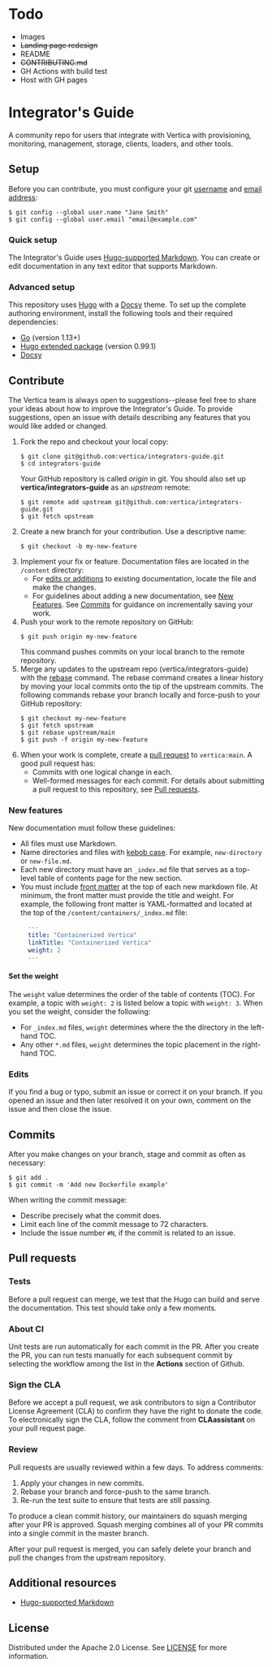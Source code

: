 # Todo
- Images
- ~~Landing page redesign~~
- README
- ~~CONTRIBUTING.md~~
- GH Actions with build test
- Host with GH pages

# Integrator's Guide

A community repo for users that integrate with Vertica with provisioning, monitoring, management, storage, clients, loaders, and other tools.


## Setup

Before you can contribute, you must configure your git [username](https://docs.github.com/en/get-started/getting-started-with-git/setting-your-username-in-git) and [email address](https://docs.github.com/en/account-and-profile/setting-up-and-managing-your-personal-account-on-github/managing-email-preferences/setting-your-commit-email-address): 
```shell
$ git config --global user.name "Jane Smith"
$ git config --global user.email "email@example.com"
```

### Quick setup

The Integrator's Guide uses [Hugo-supported Markdown](https://www.markdownguide.org/tools/hugo/). You can create or edit documentation in any text editor that supports Markdown.

### Advanced setup

This repository uses [Hugo](https://gohugo.io/) with a [Docsy](https://www.docsy.dev/) theme. To set up the complete authoring environment, install the following tools and their required dependencies:
- [Go](https://go.dev/doc/install) (version 1.13+)
- [Hugo extended package](https://gohugo.io/installation/) (version 0.99.1)
- [Docsy](https://www.docsy.dev/docs/get-started/#installation-options)

## Contribute 

The Vertica team is always open to suggestions--please feel free to share your ideas about how to improve the Integrator's Guide. To provide suggestions, open an issue with details describing any features that you would like added or changed.

1. Fork the repo and checkout your local copy:
   ```shell
   $ git clone git@github.com:vertica/integrators-guide.git
   $ cd integrators-guide
   ```
   Your GitHub repository is called _origin_ in git. You should also set up **vertica/integrators-guide** as an _upstream_ remote:
   ```shell
   $ git remote add upstream git@github.com:vertica/integrators-guide.git
   $ git fetch upstream
   ```
2. Create a new branch for your contribution. Use a descriptive name:
   ```shell
   $ git checkout -b my-new-feature
   ```
3. Implement your fix or feature. Documentation files are located in the `/content` directory:
   - For [edits or additions](#edits) to existing documentation, locate the file and make the changes.
   - For guidelines about adding a new documentation, see [New Features](#new-features).
   See [Commits](#commits) for guidance on incrementally saving your work.
4. Push your work to the remote repository on GitHub:
   ```shell
   $ git push origin my-new-feature
   ```
   This command pushes commits on your local branch to the remote repository.
5. Merge any updates to the upstream repo (vertica/integrators-guide) with the [rebase](https://docs.github.com/en/get-started/using-git/about-git-rebase) command.
   The rebase command creates a linear history by moving your local commits onto the tip of the upstream commits.
   The following commands rebase your branch locally and force-push to your GitHub repository:
   ```shell
   $ git checkout my-new-feature
   $ git fetch upstream
   $ git rebase upstream/main
   $ git push -f origin my-new-feature
   ```
6. When your work is complete, create a [pull request](https://help.github.com/articles/creating-a-pull-request/) to `vertica:main`.
   A good pull request has:
   - Commits with one logical change in each.
   - Well-formed messages for each commit.
   For details about submitting a pull request to this repository, see [Pull requests](#pull-requests).


### New features

New documentation must follow these guidelines:
- All files must use Markdown.
- Name directories and files with [kebob case](https://en.wiktionary.org/wiki/kebab_case). For example, `new-directory` or `new-file.md`.
- Each new directory must have an `_index.md` file that serves as a top-level table of contents page for the new section.
- You must include [front matter](https://gohugo.io/content-management/front-matter/) at the top of each new markdown file. At minimum, the front matter must provide the title and weight.
  For example, the following front matter is YAML-formatted and located at the top of the `/content/containers/_index.md` file:
  ```yaml
    ---
    title: "Containerized Vertica"
    linkTitle: "Containerized Vertica"
    weight: 2
    ---
  ```
#### Set the weight
The `weight` value determines the order of the table of contents (TOC). For example, a topic with `weight: 2` is listed below a topic with `weight: 3`. When you set the weight, consider the following:
- For `_index.md` files, `weight` determines where the the directory in the left-hand TOC.
- Any other `*.md` files, `weight` determines the topic placement in the right-hand TOC.

### Edits

If you find a bug or typo, submit an issue or correct it on your branch. If you opened an issue and then later resolved it on your own, comment on the issue and then close the issue.

## Commits

After you make changes on your branch, stage and commit as often as necessary:

```shell
$ git add .
$ git commit -m 'Add new Dockerfile example'
```

When writing the commit message:
- Describe precisely what the commit does.
- Limit each line of the commit message to 72 characters.
- Include the issue number `#N`, if the commit is related to an issue.

## Pull requests

### Tests
Before a pull request can merge, we test that the Hugo can build and serve the documentation. This test should take only a few moments.

### About CI
Unit tests are run automatically for each commit in the PR. After you create the PR, you can run tests manually for each subsequent commit by selecting the workflow among the list in the **Actions** section of Github.

### Sign the CLA
Before we accept a pull request, we ask contributors to sign a Contributor License Agreement (CLA) to confirm they have the right to donate the code. To electronically sign the CLA, follow the comment from **CLAassistant** on your pull request page. 

### Review
Pull requests are usually reviewed within a few days. To address comments:
1. Apply your changes in new commits.
2. Rebase your branch and force-push to the same branch.
3. Re-run the test suite to ensure that tests are still passing. 

To produce a clean commit history, our maintainers do squash merging after your PR is approved. Squash merging combines all of your PR commits into a single commit in the master branch.

After your pull request is merged, you can safely delete your branch and pull the changes from the upstream repository.


## Additional resources
- [Hugo-supported Markdown](https://www.markdownguide.org/tools/hugo/)


## License

Distributed under the Apache 2.0 License. See [LICENSE](LICENSE) for more information.